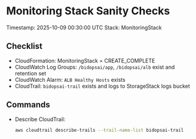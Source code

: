 # Monitoring Stack Sanity Checks

Timestamp: 2025-10-09 00:30:00 UTC
Stack: MonitoringStack

Checklist
---------
- CloudFormation: MonitoringStack = CREATE_COMPLETE
- CloudWatch Log Groups: `/bidopsai/app`, `/bidopsai/alb` exist and retention set
- CloudWatch Alarm: `ALB Healthy Hosts` exists
- CloudTrail: `bidopsai-trail` exists and logs to StorageStack logs bucket

Commands
--------
- Describe CloudTrail:
  ```bash
  aws cloudtrail describe-trails --trail-name-list bidopsai-trail
  ```
